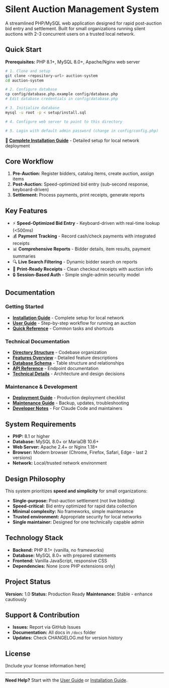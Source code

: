 # Silent Auction Management System

A streamlined PHP/MySQL web application designed for rapid post-auction bid entry and settlement. Built for small organizations running silent auctions with 2-3 concurrent users on a trusted local network.

## Quick Start

**Prerequisites:** PHP 8.1+, MySQL 8.0+, Apache/Nginx web server

```bash
# 1. Clone and setup
git clone <repository-url> auction-system
cd auction-system

# 2. Configure database
cp config/database.php.example config/database.php
# Edit database credentials in config/database.php

# 3. Initialize database
mysql -u root -p < setup/install.sql

# 4. Configure web server to point to this directory

# 5. Login with default admin password (change in config/config.php)
```

**📖 [Complete Installation Guide](docs/installation.md)** - Detailed setup for local network deployment

## Core Workflow

1. **Pre-Auction:** Register bidders, catalog items, create auction, assign items
2. **Post-Auction:** Speed-optimized bid entry (sub-second response, keyboard-driven)
3. **Settlement:** Process payments, print receipts, generate reports

## Key Features

- ⚡ **Speed-Optimized Bid Entry** - Keyboard-driven with real-time lookup (<500ms)
- 💰 **Payment Tracking** - Record cash/check payments with integrated receipts
- 📊 **Comprehensive Reports** - Bidder details, item results, payment summaries
- 🔍 **Live Search Filtering** - Dynamic bidder search on reports
- 📄 **Print-Ready Receipts** - Clean checkout receipts with auction info
- 🔒 **Session-Based Auth** - Simple single-admin security model

## Documentation

### Getting Started
- **[Installation Guide](docs/installation.md)** - Complete setup for local network
- **[User Guide](docs/user-guide.md)** - Step-by-step workflow for running an auction
- **[Quick Reference](docs/quick-reference.md)** - Common tasks and shortcuts

### Technical Documentation
- **[Directory Structure](docs/directory-structure.md)** - Codebase organization
- **[Features Overview](docs/features.md)** - Detailed feature descriptions
- **[Database Schema](docs/database-schema.md)** - Table structure and relationships
- **[API Reference](docs/api-reference.md)** - Endpoint documentation
- **[Technical Details](docs/technical.md)** - Architecture and design decisions

### Maintenance & Development
- **[Deployment Guide](docs/deployment.md)** - Production deployment checklist
- **[Maintenance Guide](docs/maintenance.md)** - Backup, updates, troubleshooting
- **[Developer Notes](docs/developer-notes.md)** - For Claude Code and maintainers

## System Requirements

- **PHP:** 8.1 or higher
- **Database:** MySQL 8.0+ or MariaDB 10.6+
- **Web Server:** Apache 2.4+ or Nginx 1.18+
- **Browser:** Modern browser (Chrome, Firefox, Safari, Edge - last 2 versions)
- **Network:** Local/trusted network environment

## Design Philosophy

This system prioritizes **speed and simplicity** for small organizations:

- **Single-purpose:** Post-auction settlement (not live bidding)
- **Speed-critical:** Bid entry optimized for rapid data collection
- **Minimal complexity:** No frameworks, simple maintenance
- **Trusted environment:** Appropriate security for local networks
- **Single maintainer:** Designed for one technically capable admin

## Technology Stack

- **Backend:** PHP 8.1+ (vanilla, no frameworks)
- **Database:** MySQL 8.0+ with prepared statements
- **Frontend:** Vanilla JavaScript, responsive CSS
- **Dependencies:** None (core PHP extensions only)

## Project Status

**Version:** 1.0
**Status:** Production Ready
**Maintenance:** Stable - enhance cautiously

## Support & Contribution

- **Issues:** Report via GitHub Issues
- **Documentation:** All docs in `/docs` folder
- **Updates:** Check CHANGELOG.md for version history

## License

[Include your license information here]

---

**Need Help?** Start with the [User Guide](docs/user-guide.md) or [Installation Guide](docs/installation.md).
